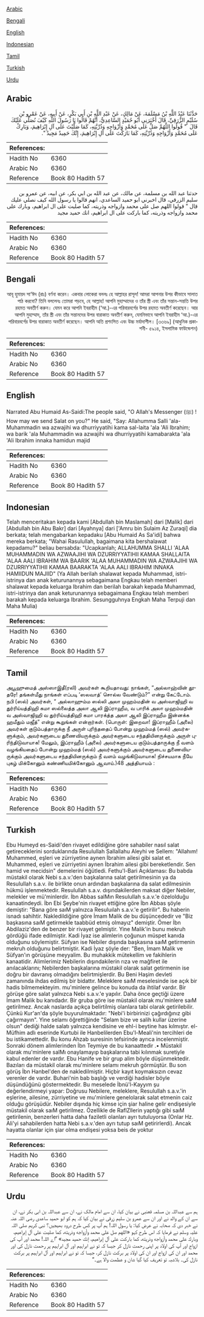 [Arabic](#arabic)

[Bengali](#bengali)

[English](#english)

[Indonesian](#indonesian)

[Tamil](#tamil)

[Turkish](#turkish)

[Urdu](#urdu)

## Arabic


<div dir="rtl" lang="ar" style={{fontSize:'larger',backgroundColor:'#f8f9fa',padding:20}}>
حَدَّثَنَا عَبْدُ اللَّهِ بْنُ مَسْلَمَةَ، عَنْ مَالِكٍ، عَنْ عَبْدِ اللَّهِ بْنِ أَبِي بَكْرٍ، عَنْ أَبِيهِ، عَنْ عَمْرِو بْنِ سُلَيْمٍ الزُّرَقِيِّ، قَالَ أَخْبَرَنِي أَبُو حُمَيْدٍ السَّاعِدِيُّ، أَنَّهُمْ قَالُوا يَا رَسُولَ اللَّهِ كَيْفَ نُصَلِّي عَلَيْكَ قَالَ ‏ "‏ قُولُوا اللَّهُمَّ صَلِّ عَلَى مُحَمَّدٍ وَأَزْوَاجِهِ وَذُرِّيَّتِهِ، كَمَا صَلَّيْتَ عَلَى آلِ إِبْرَاهِيمَ، وَبَارِكْ عَلَى مُحَمَّدٍ وَأَزْوَاجِهِ وَذُرِّيَّتِهِ، كَمَا بَارَكْتَ عَلَى آلِ إِبْرَاهِيمَ، إِنَّكَ حَمِيدٌ مَجِيدٌ ‏"‏‏.‏
</div>
<div style={{backgroundColor:'#f8f9fa',padding:20, marginBottom: 10}}><table> <thead> <tr> <th>References:</th> <th></th> </tr> </thead> <tbody><tr><td>Hadith No</td><td>6360</td></tr><tr><td>Arabic No</td><td>6360</td></tr><tr><td>Reference</td><td>Book 80 Hadith 57</td></tr></tbody></table></div>


<div dir="rtl" lang="ar" style={{fontSize:'larger',backgroundColor:'#f8f9fa',padding:20}}>
حدثنا عبد الله بن مسلمة، عن مالك، عن عبد الله بن ابي بكر، عن ابيه، عن عمرو بن سليم الزرقي، قال اخبرني ابو حميد الساعدي، انهم قالوا يا رسول الله كيف نصلي عليك قال " قولوا اللهم صل على محمد وازواجه وذريته، كما صليت على ال ابراهيم، وبارك على محمد وازواجه وذريته، كما باركت على ال ابراهيم، انك حميد مجيد
</div>
<div style={{backgroundColor:'#f8f9fa',padding:20, marginBottom: 10}}><table> <thead> <tr> <th>References:</th> <th></th> </tr> </thead> <tbody><tr><td>Hadith No</td><td>6360</td></tr><tr><td>Arabic No</td><td>6360</td></tr><tr><td>Reference</td><td>Book 80 Hadith 57</td></tr></tbody></table></div>

## Bengali


<div dir="rtl" lang="bn" style={{fontSize:'larger',backgroundColor:'#f8f9fa',padding:20}}>
আবূ হুমায়দ সা‘ঈদ (রাঃ) বর্ণনা করেন। একবার লোকেরা বললঃ হে আল্লাহর রাসূল! আমরা আপনার উপর কীভাবে সালাত পাঠ করবো? তিনি বললেনঃ তোমরা পড়বে, হে আল্লাহ! আপনি মুহাম্মাদের ও তাঁর স্ত্রী এবং তাঁর সন্তান-সন্ততি উপর রহমত অবতীর্ণ করুন। যেমন করে আপনি ইবরাহীম (‘আ.)-এর পরিবারবর্গের উপর রহমত অবতীর্ণ করেছেন। আর আপনি মুহাম্মাদ, তাঁর স্ত্রী এবং তাঁর সন্তানদের উপর বারাকাত অবতীর্ণ করুন, যেমনিভাবে আপনি ইবরাহীম ‘আ.)-এর পরিবারবর্গের উপর বারাকাত অবতীর্ণ করেছেন। আপনি অতি প্রশংসিত এবং উচ্চ মর্যাদাশীল। [৩৩৬৯] (আধুনিক প্রকাশনী- ৫৯১৪, ইসলামিক ফাউন্ডেশন)
</div>
<div style={{backgroundColor:'#f8f9fa',padding:20, marginBottom: 10}}><table> <thead> <tr> <th>References:</th> <th></th> </tr> </thead> <tbody><tr><td>Hadith No</td><td>6360</td></tr><tr><td>Arabic No</td><td>6360</td></tr><tr><td>Reference</td><td>Book 80 Hadith 57</td></tr></tbody></table></div>

## English


<div dir="ltr" lang="en" style={{fontSize:'larger',backgroundColor:'#f8f9fa',padding:20}}>
Narrated Abu Humaid As-Saidi:The people said, "O Allah's Messenger (ﷺ) ! How may we send Salat on you?" He said, "Say: Allahumma Salli 'ala- Muhammadin wa azwajihi wa dhurriyyatihi kama sal-laita 'ala 'Ali Ibrahim; wa barik 'ala Muhammadin wa azwajihi wa dhurriyyatihi kamabarakta 'ala 'Ali Ibrahim innaka hamidun majid
</div>
<div style={{backgroundColor:'#f8f9fa',padding:20, marginBottom: 10}}><table> <thead> <tr> <th>References:</th> <th></th> </tr> </thead> <tbody><tr><td>Hadith No</td><td>6360</td></tr><tr><td>Arabic No</td><td>6360</td></tr><tr><td>Reference</td><td>Book 80 Hadith 57</td></tr></tbody></table></div>

## Indonesian


<div dir="ltr" lang="id" style={{fontSize:'larger',backgroundColor:'#f8f9fa',padding:20}}>
Telah menceritakan kepada kami [Abdullah bin Maslamah] dari [Malik] dari [Abdullah bin Abu Bakr] dari [Ayahnya] dari ['Amru bin Sulaim Az Zuraqi] dia berkata; telah mengabarkan kepadaku [Abu Humaid As Sa'idi] bahwa mereka berkata; "Wahai Rasulullah, bagaimana kita bershalawat kepadamu?" beliau bersabda: "Ucapkanlah; ALLAHUMMA SHALLI 'ALAA MUHAMMADIN WA AZWAAJIHI WA DZURRIYYATIHII KAMAA SHALLAITA 'ALAA AALI IBRAHIM WA BAARIK 'ALAA MUHAMMADIN WA AZWAAJIHI WA DZURRIYYATIHII KAMAA BAARAKTA 'ALAA AALI IBRAHIM INNAKA HAMIIDUN MAJIID" (Ya Allah berilah shalawat kepada Muhammad, istri-istrinya dan anak keturunannya sebagaimana Engkau telah memberi shalawat kepada keluarga Ibrahim dan berilah barakah kepada Muhammad, istri-istrinya dan anak keturunannya sebagaimana Engkau telah memberi barakah kepada keluarga Ibrahim. Sesungguhnya Engkah Maha Terpuji dan Maha Mulia)
</div>
<div style={{backgroundColor:'#f8f9fa',padding:20, marginBottom: 10}}><table> <thead> <tr> <th>References:</th> <th></th> </tr> </thead> <tbody><tr><td>Hadith No</td><td>6360</td></tr><tr><td>Arabic No</td><td>6360</td></tr><tr><td>Reference</td><td>Book 80 Hadith 57</td></tr></tbody></table></div>

## Tamil


<div dir="ltr" lang="ta" style={{fontSize:'larger',backgroundColor:'#f8f9fa',padding:20}}>
அபூஹுமைத் அஸ்ஸாஇதீ(ரலி) அவர்கள் கூறியதாவது: நாங்கள், “அல்லாஹ்வின் தூதரே! தங்கள்மீது நாங்கள் எப்படி ‘ஸலவாத்’ சொல்ல வேண்டும்?” என்று கேட்டோம். நபி (ஸல்) அவர்கள், “ அல்லாஹும்ம ஸல்லி அலா முஹம்மதின் வ அஸ்வாஜிஹி வ துர்ரிய்யத்திஹி கமா ஸல்லைத்த அலா ஆலி இப்ராஹீம, வ பாரிக் அலா முஹம்மதின் வ அஸ்வாஜிஹி வ துர்ரிய்யத்திஹி கமா பாரக்த்த அலா ஆலி இப்ராஹீம இன்னக்க ஹமீதும் மஜீத்” என்று கூறுங்கள் என்றார்கள். (பொருள்: இறைவா! இப்ராஹீம் (அலை) அவர்கள் குடும்பத்தாருக்கு நீ அருள் புரிந்ததைப் போன்று முஹம்மத் (ஸல்) அவர்களுக்கும், அவர்களுடைய துணைவியருக்கும் அவர்களுடைய சந்ததியினருக்கும் அருள் புரிந்திடுவாயாக! மேலும், இப்ராஹீம் (அலை) அவர்களுடைய குடும்பத்தாருக்கு நீ வளம் வழங்கியதைப் போன்று முஹம்மத் (ஸல்) அவர்களுக்கும் அவர்களுடைய துணைவியருக்கும் அவர்களுடைய சந்ததியினருக்கும் நீ வளம் வழங்கிடுவாயாக! நிச்சயமாக நீயே புகழ் மிக்கோனும் கண்ணியமிக்கோனும் ஆவாய்.)48 அத்தியாயம் :
</div>
<div style={{backgroundColor:'#f8f9fa',padding:20, marginBottom: 10}}><table> <thead> <tr> <th>References:</th> <th></th> </tr> </thead> <tbody><tr><td>Hadith No</td><td>6360</td></tr><tr><td>Arabic No</td><td>6360</td></tr><tr><td>Reference</td><td>Book 80 Hadith 57</td></tr></tbody></table></div>

## Turkish


<div dir="ltr" lang="tr" style={{fontSize:'larger',backgroundColor:'#f8f9fa',padding:20}}>
Ebu Humeyd es-Saidi'den rivayet edildiğine göre sahabiler nasıl salat getireceklerini sorduklarında Resulullah Sallallahu Aleyhi ve Sellem: "Allahım! Muhammed, eşleri ve zürriyetine aynen İbrahim ailesi gibi salat et. Muhammed, eşleri ve zürriyetini aynen İbrahim ailesi gibi bereketlendir. Sen hamid ve mecidsin" demelerini öğütledi. Fethu'l-Bari Açıklaması: Bu babda müstakil olarak Nebi s.a.v.'den başkalarına salat getirilmesinin ya da Resulullah s.a.v. ile birlikte onun ardından başkalarına da salat edilmesinin hükmü işlenmektedir. Resulullah s.a.v. dışındakilerden maksat diğer Nebiler, melekler ve mü'minlerdir. İbn Abbas salMın Resulullah s.a.v.'e özelolduğu kanaatindeydi. İbn Ebi Şeybe'nin rivayet ettiğine göre İbn Abbas şöyle demiştir: "Bana göre saıM yalnızca Resuluılah s.a.v.'e getirilir". Bu haberin isnadı sahihtir. Nakledildiğine göre İmam Malik de bu düşüncededir ve "Biz başkasına saıM getirmekle taabbüd etmiş olmayız" demiştir. Ömer İbn Abdilaziz'den de benzer bir rivayet gelmiştir. Yine Malik'in bunu mekruh gördüğü ifade edilmiştir. Kadi İyaz ise alimlerin çoğunun müspet kanıda olduğunu söylemiştir. Süfyan ise Nebiler dışında başkasına saıM getirmenin mekruh olduğunu belirtmiştir. Kadi İyaz şöyle der: "Ben, İmam Malik ve Süfyan'ın görüşüne meyyalim. Bu muhakkik mütekellim ve fakihlerin kanaatidir. Alimlerimiz Nebilerin dışındakilerin rıza ve mağfiret ile anılacaklarını; Nebilerden başkalarına müstakil olarak salat getirmenin ise doğru bir davranış olmadığını belirtmişlerdir. Bu Beni Haşim devleti zamanında ihdas edilmiş bir bidattır. Meleklere saıM meselesinde ise açık bir hadis bilmemekteyim. mu'minlere gelince bu konuda da ihtilaf vardır. Bir görüşe göre salat yalnızca Nebi s.a.v.'e yapılır. Daha önce geçtiği üzere İmam Malik bu kanıdadır. Bir gruba göre ise müstakil olarak mu'minlere saıM getirilmez. Ancak naslarda açıkça belirtilmiş olanlara tabi olarak getirilebilir. Çünkü Kur'an'da şöyle buyurulmaktadır: "Nebi'i birbirinizi çağırdığınız gibi çağırmayın". Yine selamı öğrettiğinde "Selam bize ve salih kullar üzerine olsun" dediği halde salatı yalnızca kendisine ve ehl-i beytine has kılmıştır. el-Müfhim adlı eserinde Kurtubi ile Hanbelilerden Ebu'l-Meali'nin tercihleri de bu istikamettedir. Bu konu Ahzab suresinin tefsirinde ayrıca incelenmiştir. Sonraki dönem alimlerinden İbn Teymiye de bu kanaattedir .• Müstakil olarak mu'minlere salMı onaylamayıp başkalarına tabi kılınmak suretiyle kabul edenler de vardır. Ebu Hanife ve bir grup alim böyle düşünmektedir. Bazıları da müstakil olarak mu'minlere selamı mekruh görmüştür. Bu son görüş İbn Hanbel'den de nakledilmiştir. Hiçbir kayıt koymaksızın cevaz verenler de vardır. Buhari'nin bab başlığı ve verdiği hadisler böyle düşündüğünü göstermektedir. Bu meselede İbnü'l-Kayyım şu değerlendirmeyi yapar: Doğrusu Nebilere, meleklere, Resulullah s.a.v.'in eşlerine, ailesine, zürriyetine ve mu'minlere genelolarak salat etmenin caiz olduğu görüşüdür. Nebiler dışında hiç kimse için şiar haline gelir endişesiyle müstakil olarak saıM getirilmez. Özellikle de RaflZllerin yaptığı gibi saıM getirilenin, benzerleri hatta daha faziletli olanları ayrı tutuluyorsa (Onlar Hz. Ali'yi sahabilerden hatta Nebi s.a.v.'den ayrı tutup saıM getirirlerdi). Ancak hayatta olanlar için şiar olma endişesi yoksa beis de yoktur
</div>
<div style={{backgroundColor:'#f8f9fa',padding:20, marginBottom: 10}}><table> <thead> <tr> <th>References:</th> <th></th> </tr> </thead> <tbody><tr><td>Hadith No</td><td>6360</td></tr><tr><td>Arabic No</td><td>6360</td></tr><tr><td>Reference</td><td>Book 80 Hadith 57</td></tr></tbody></table></div>

## Urdu


<div dir="rtl" lang="ur" style={{fontSize:'larger',backgroundColor:'#f8f9fa',padding:20}}>
ہم سے عبداللہ بن مسلمہ قعنبی نے بیان کیا، ان سے امام مالک نے، ان سے عبداللہ بن ابی بکر نے، ان سے ان کے والد نے اور ان سے عمرو بن سلیم زرقی نے بیان کیا کہ ہم کو ابو حمید ساعدی رضی اللہ عنہ نے خبر دی کہ صحابہ نے عرض کیا: یا رسول اللہ! ہم آپ پر کس طرح درود بھیجیں؟ نبی کریم صلی اللہ علیہ وسلم نے فرمایا کہ اس طرح کہو «اللهم صل على محمد وأزواجه وذريته،‏‏‏‏ كما صليت على آل إبراهيم،‏‏‏‏ وبارك على محمد وأزواجه وذريته،‏‏‏‏ كما باركت على آل إبراهيم،‏‏‏‏ إنك حميد مجيد» ”اے اللہ! محمد اور آپ کی ازواج اور آپ کی اولاد پر اپنی رحمت نازل کر جیسا کہ تو نے ابراہیم اور آل ابراہیم پر رحمت نازل کی اور محمد اور ان کی ازواج اور ان کی اولاد پر برکت نازل کر، جیسا کہ تو نے ابراہیم اور آل ابراہیم پر برکت نازل کی۔ بلاشبہ تو تعریف کیا گیا شان و عظمت والا ہے۔“
</div>
<div style={{backgroundColor:'#f8f9fa',padding:20, marginBottom: 10}}><table> <thead> <tr> <th>References:</th> <th></th> </tr> </thead> <tbody><tr><td>Hadith No</td><td>6360</td></tr><tr><td>Arabic No</td><td>6360</td></tr><tr><td>Reference</td><td>Book 80 Hadith 57</td></tr></tbody></table></div>